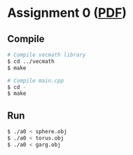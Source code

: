 # Assignment 0 ([PDF])

## Compile

```bash
# Compile vecmath library
$ cd ../vecmath
$ make

# Compile main.cpp
$ cd -
$ make
```

## Run

```bash
$ ./a0 < sphere.obj
$ ./a0 < torus.obj
$ ./a0 < garg.obj
```

[PDF]: https://ocw.mit.edu/courses/electrical-engineering-and-computer-science/6-837-computer-graphics-fall-2012/assignments/MIT6_837F12_assn0.pdf
